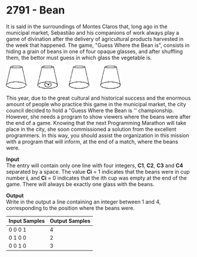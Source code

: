 # 2791 - Bean

It is said in the surroundings of Montes Claros that, long ago in the municipal market, Sebastião and his companions of work always play a game of divination after the delivery of agricultural products harvested in the week that happened. The game, "Guess Where the Bean is", consists in hiding a grain of beans in one of four opaque glasses, and after shuffling them, the bettor must guess in which glass the vegetable is.

![2791_Bean.webp](https://github.com/ricrochads/beecrowd-solutions/blob/main/01.Beginner/2791%20-%20Bean/2791_Bean.webp)

This year, due to the great cultural and historical success and the enormous amount of people who practice this game in the municipal market, the city council decided to hold a "Guess Where the Bean is '' championship. However, she needs a program to show viewers where the beans were after the end of a game. Knowing that the next Programming Marathon will take place in the city, she soon commissioned a solution from the excellent programmers. In this way, you should assist the organization in this mission with a program that will inform, at the end of a match, where the beans were.

**Input**<br>
The entry will contain only one line with four integers, **C1**, **C2**, **C3** and **C4** separated by a space. The value **Ci** = 1 indicates that the beans were in cup number **i**, and **Ci** = 0 indicates that the ith cup was empty at the end of the game. There will always be exactly one glass with the beans.

**Output**<br>
Write in the output a line containing an integer between 1 and 4, corresponding to the position where the beans were.

| Input Samples | Output Samples |
|:--------------|:---------------|
| 0 0 0 1       | 4              |
| 0 1 0 0       | 2              |
| 0 0 1 0       | 3              |